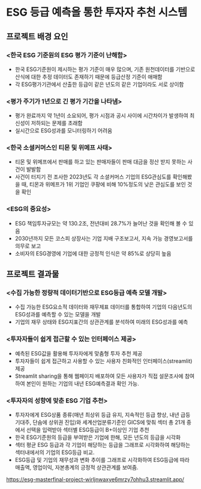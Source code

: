 # ESG 등급 예측을 통한 투자자 추천 시스템

## 프로젝트 배경 요인

### <한국 ESG 기준원의 ESG 평가 기준이 난해함>
-	한국 ESG기준원이 제시하는 평가 기준이 매우 많으며, 기존 원천데이터를 기반으로 산식에 대한 추정 데이터도 존재하기 때문에 등급산정 기준이 애매함
-	각 ESG평가기관에서 산출한 등급이 같은 년도의 같은 기업이라도 서로 상이함

### <평가 주기가 1년으로 긴 평가 기간을 나타냄>
-	평가 완료까지 약 1년이 소요되어, 평가 시점과 공시 사이에 시간차이가 발생하여 최신성이 저하되는 문제를 초래함
-	실시간으로 ESG성과를 모니터링하기 어려움

### <한국 소셜커머스인 티몬 및 위메프 사태>
-	티몬 및 위메프에서 판매를 하고 있는 판매자들이 판매 대금을 정산 받지 못하는 사건이 발발함
-	사건이 터지기 전 조사한 2023년도 각 소셜커머스 기업의 ESG관심도를 확인해봤을 때, 티몬과 위메프가 1위 기업인 쿠팡에 비해 10%정도의 낮은 관심도를 보인 것을 확인

### <ESG의 중요성>
-	ESG 책임투자규모는 약 130.2조, 전년대비 28.7%가 늘어난 것을 확인해 볼 수 있음
-	2030년까지 모든 코스피 상장사는 기업 지배 구조보고서, 지속 가능 경영보고서를 의무로 보고
-	소비자의 ESG경영에 기업에 대한 긍정적 인식은 약 85%로 상당히 높음


## 프로젝트 결과물

### <수집 가능한 정량적 데이터기반으로 ESG등급 예측 모델 개발>
-	수집 가능한 ESG요소적 데이터와 재무제표 데이터를 통합하여 기업의 다음년도의 ESG성과를 예측할 수 있는 모델을 개발
-	기업의 재무 상태와 ESG지표간의 상관관계를 분석하여 미래의 ESG성과를 예측 

### <투자자들이 쉽게 접근할 수 있는 인터페이스 제공>
-	예측된 ESG값을 활용해 투자자에게 맞춤형 투자 추천 제공
-	투자자들이 쉽게 접근하고 사용할 수 있는 사용자 친화적인 인터페이스(streamlit)제공 
-	Streamlit sharing을 통해 웹페이지 배포하여 모든 사용자가 직접 설문조사에 참여하여 본인이 원하는 기업의 내년 ESG예측결과 확인 가능.

### <투자자의 성향에 맞춘 ESG 기업 추천>
-	투자자에게 ESG상품 종류(매년 최상위 등급 유지, 지속적인 등급 향상, 내년 급등 기대주, 단숨에 상위권 진입)와 세계산업분류기준인 GICS에 맞춰 섹터 총 21개 중에서 선택을 입력받아 섹터별 ESG등급이 B+이상인 기업 추천
-	한국 ESG기준원의 등급을 부여받은 기업에 한해, 모든 년도의 등급을 시각화
-	섹터 평균 ESG 등급과 각 기업이 해당하는 등급을 그래프로 시각화하여 해당하는 섹터내에서의 기업의 ESG등급 비교.
-	ESG등급 및 기업의 재무성과 변화 추이를 그래프로 시각화하여 ESG등급에 따라 매출액, 영업이익, 자본총계의 긍정적 상관관계를 보여줌.

  https://esg-masterfinal-project-wirljnwaxye6mrzy7ohhu3.streamlit.app/
